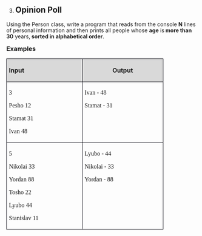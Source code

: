 <OL START=3>
	<LI><H2 CLASS="western" ALIGN=JUSTIFY>Opinion Poll</H2>
</OL>
<P STYLE="margin-bottom: 0.14in; line-height: 115%">Using the Person
class, write a program that reads from the console <B>N</B> lines of
personal information and then prints all people whose <B>age</B> is<B>
more than 30</B> years,<B> sorted in alphabetical order</B>.</P>
<H3 CLASS="western" ALIGN=JUSTIFY STYLE="margin-top: 0in">Examples</H3>
<TABLE WIDTH=406 CELLPADDING=4 CELLSPACING=0>
	<COL WIDTH=187>
	<COL WIDTH=201>
	<TR>
		<TD WIDTH=187 BGCOLOR="#d9d9d9" STYLE="border: 1px solid #00000a; padding-top: 0.04in; padding-bottom: 0.04in; padding-left: 0.06in; padding-right: 0.06in">
			<P><B>Input</B></P>
		</TD>
		<TD WIDTH=201 BGCOLOR="#d9d9d9" STYLE="border: 1px solid #00000a; padding-top: 0.04in; padding-bottom: 0.04in; padding-left: 0.06in; padding-right: 0.06in">
			<P ALIGN=CENTER><B>Output</B></P>
		</TD>
	</TR>
	<TR>
		<TD WIDTH=187 STYLE="border: 1px solid #00000a; padding-top: 0.04in; padding-bottom: 0.04in; padding-left: 0.06in; padding-right: 0.06in">
			<P STYLE="margin-bottom: 0in"><FONT FACE="Consolas, serif">3</FONT></P>
			<P STYLE="margin-bottom: 0in"><FONT FACE="Consolas, serif">Pesho
			12</FONT></P>
			<P STYLE="margin-bottom: 0in"><FONT FACE="Consolas, serif">Stamat
			31</FONT></P>
			<P><FONT FACE="Consolas, serif">Ivan 48</FONT></P>
		</TD>
		<TD WIDTH=201 VALIGN=TOP STYLE="border: 1px solid #00000a; padding-top: 0.04in; padding-bottom: 0.04in; padding-left: 0.06in; padding-right: 0.06in">
			<P ALIGN=JUSTIFY STYLE="margin-bottom: 0in"><FONT FACE="Consolas, serif">Ivan
			- 48</FONT></P>
			<P ALIGN=JUSTIFY><FONT FACE="Consolas, serif">Stamat - 31</FONT></P>
		</TD>
	</TR>
	<TR>
		<TD WIDTH=187 STYLE="border: 1px solid #00000a; padding-top: 0.04in; padding-bottom: 0.04in; padding-left: 0.06in; padding-right: 0.06in">
			<P STYLE="margin-bottom: 0in"><FONT FACE="Consolas, serif">5</FONT></P>
			<P STYLE="margin-bottom: 0in"><FONT FACE="Consolas, serif">Nikolai
			33</FONT></P>
			<P STYLE="margin-bottom: 0in"><FONT FACE="Consolas, serif">Yordan
			88</FONT></P>
			<P STYLE="margin-bottom: 0in"><FONT FACE="Consolas, serif">Tosho
			22</FONT></P>
			<P STYLE="margin-bottom: 0in"><FONT FACE="Consolas, serif">Lyubo
			44</FONT></P>
			<P><FONT FACE="Consolas, serif">Stanislav 11</FONT></P>
		</TD>
		<TD WIDTH=201 VALIGN=TOP STYLE="border: 1px solid #00000a; padding-top: 0.04in; padding-bottom: 0.04in; padding-left: 0.06in; padding-right: 0.06in">
			<P STYLE="margin-bottom: 0in"><FONT FACE="Consolas, serif">Lyubo -
			44</FONT></P>
			<P STYLE="margin-bottom: 0in"><FONT FACE="Consolas, serif">Nikolai
			- 33</FONT></P>
			<P><FONT FACE="Consolas, serif">Yordan - 88</FONT></P>
		</TD>
	</TR>
</TABLE>
<P STYLE="margin-bottom: 0.14in; line-height: 115%"><BR><BR>
</P>